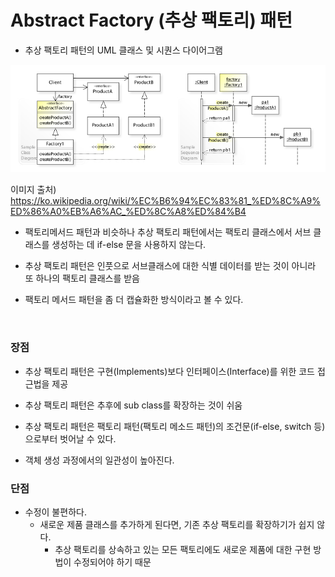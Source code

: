 # Abstract Factory (추상 팩토리) 패턴

- 추상 팩토리 패턴의 UML 클래스 및 시퀀스 다이어그램

![img.png](img.png)

이미지 출처) https://ko.wikipedia.org/wiki/%EC%B6%94%EC%83%81_%ED%8C%A9%ED%86%A0%EB%A6%AC_%ED%8C%A8%ED%84%B4



- 팩토리메서드 패턴과 비슷하나 추상 팩토리 패턴에서는 
팩토리 클래스에서 서브 클래스를 생성하는 데 if-else 문을 사용하지 않는다.

- 추상 팩토리 패턴은 인풋으로 서브클래스에 대한 식별 데이터를 받는 것이 아니라 
또 하나의 팩토리 클래스를 받음

- 팩토리 메서드 패턴을 좀 더 캡슐화한 방식이라고 볼 수 있다.

<br>

### 장점

- 추상 팩토리 패턴은 구현(Implements)보다 인터페이스(Interface)를 위한 코드 접근법을 제공

- 추상 팩토리 패턴은 추후에 sub class를 확장하는 것이 쉬움

- 추상 팩토리 패턴은 팩토리 패턴(팩토리 메소드 패턴)의 조건문(if-else, switch 등)으로부터 벗어날 수 있다.

- 객체 생성 과정에서의 일관성이 높아진다.

### 단점

- 수정이 불편하다.
    - 새로운 제품 클래스를 추가하게 된다면, 기존 추상 팩토리를 확장하기가 쉽지 않다. 
        - 추상 팩토리를 상속하고 있는 모든 팩토리에도 새로운 제품에 대한 구현 방법이 수정되어야 하기 때문
     